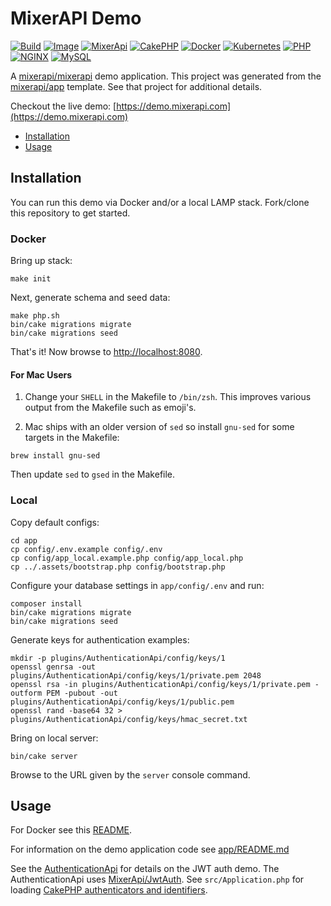 # MixerAPI Demo

[![Build](https://github.com/mixerapi/demo/actions/workflows/build.yml/badge.svg)](https://github.com/mixerapi/demo/actions/workflows/build.yml)
[![Image](https://github.com/mixerapi/demo/actions/workflows/image.yml/badge.svg)](https://github.com/mixerapi/demo/actions/workflows/image.yml)
[![MixerApi](https://mixerapi.com/assets/img/mixer-api-red.svg)](http://mixerapi.com)
[![CakePHP](https://img.shields.io/badge/cakephp-^4.2-red?logo=cakephp)](https://book.cakephp.org/4/en/index.html)
[![Docker](https://img.shields.io/badge/docker-ffffff.svg?logo=docker)](https://hub.docker.com/r/mixerapidev/demo)
[![Kubernetes](https://img.shields.io/badge/kubernetes-D3D3D3.svg?logo=kubernetes)](.kube)
[![PHP](https://img.shields.io/badge/php-^8.0-8892BF.svg?logo=php)](https://hub.docker.com/_/php)
[![NGINX](https://img.shields.io/badge/nginx-1.19-009639.svg?logo=nginx)](https://hub.docker.com/_/nginx)
[![MySQL](https://img.shields.io/badge/mysql-8-00758F.svg?logo=mysql)](https://hub.docker.com/_/mysql)

A [mixerapi/mixerapi](https://github.com/mixerapi/mixerapi) demo application. This project was generated from the
[mixerapi/app](https://github.com/mixerapi/app) template. See that project for additional details.

Checkout the live demo: [https://demo.mixerapi.com](https://demo.mixerapi.com)

- [Installation](#Installation)
- [Usage](#Usage)

## Installation

You can run this demo via Docker and/or a local LAMP stack. Fork/clone this repository to get started.

### Docker

Bring up stack:

```console
make init
```

Next, generate schema and seed data:

```console
make php.sh
bin/cake migrations migrate
bin/cake migrations seed
```

That's it! Now browse to [http://localhost:8080](http://localhost:8080).

#### For Mac Users

1. Change your `SHELL` in the Makefile to `/bin/zsh`. This improves various output from the Makefile such as emoji's.

3. Mac ships with an older version of `sed` so install `gnu-sed` for some targets in the Makefile:

```console
brew install gnu-sed
```

Then update `sed` to `gsed` in the Makefile.

### Local

Copy default configs:

```console
cd app
cp config/.env.example config/.env
cp config/app_local.example.php config/app_local.php
cp ../.assets/bootstrap.php config/bootstrap.php
```

Configure your database settings in `app/config/.env` and run:

```console
composer install
bin/cake migrations migrate
bin/cake migrations seed
```

Generate keys for authentication examples:

```console
mkdir -p plugins/AuthenticationApi/config/keys/1
openssl genrsa -out plugins/AuthenticationApi/config/keys/1/private.pem 2048
openssl rsa -in plugins/AuthenticationApi/config/keys/1/private.pem -outform PEM -pubout -out plugins/AuthenticationApi/config/keys/1/public.pem
openssl rand -base64 32 > plugins/AuthenticationApi/config/keys/hmac_secret.txt
```

Bring on local server:

```console
bin/cake server
```

Browse to the URL given by the `server` console command.

## Usage

For Docker see this [README](https://github.com/mixerapi/app).

For information on the demo application code see [app/README.md](./app/README.md)

See the [AuthenticationApi](app/plugins/AuthenticationApi/README.md) for details on the JWT auth demo. The
AuthenticationApi uses [MixerApi/JwtAuth](https://github.com/mixerapi/jwt-auth). See `src/Application.php` for
loading [CakePHP authenticators and identifiers](https://book.cakephp.org/authentication/2/en/index.html).
